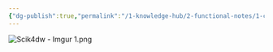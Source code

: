```yaml
---
{"dg-publish":true,"permalink":"/1-knowledge-hub/2-functional-notes/1-career-notes/3-tstps-kaniha-technical-notes/b-schemes-and-drawings-made-by-me/boiler-drains-scheme/","noteIcon":""}
---
```




![Scik4dw - Imgur 1.png](/img/user/Obsidian%20Functional%20Stuff/z-All%20pdfs,%20Images%20&%20Small%20Excalidraws/Scik4dw%20-%20Imgur%201.png)